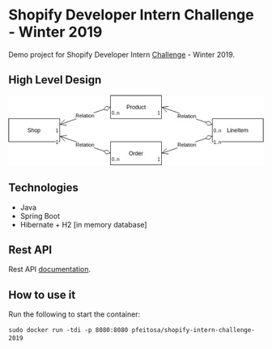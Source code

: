 # Shopify Developer Intern Challenge - Winter 2019
Demo project for Shopify Developer Intern [Challenge](https://docs.google.com/document/d/1YYDRf_CgQRryf5lZdkZ2o3Hm3erFSaISL1L1s8kLqsI/edit) - Winter 2019.

## High Level Design
![High Level Design](docs/images/shopify-challenge.jpg)

## Technologies
* Java
* Spring Boot
* Hibernate + H2 [in memory database]

## Rest API

Rest API [documentation](https://web.postman.co/collections/4982417-ea4dde06-afc2-47e4-8d2e-9ae0e5e51386?workspace=06f9c32e-db27-43c8-8474-4b62798ee331#3f7f2f24-3029-4535-99f6-3105d46267b0).

## How to use it

Run the following to start the container:

```
sudo docker run -tdi -p 8080:8080 pfeitosa/shopify-intern-challenge-2019
```
